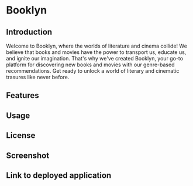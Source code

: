 # Booklyn

## Introduction

Welcome to Booklyn, where the worlds of literature and cinema collide!
We believe that books and movies have the power to transport us, educate us, and ignite our imagination.
That's why we've created Booklyn, your go-to platform for discovering new books and movies with our genre-based recommendations.
Get ready to unlock a world of literary and cinematic trasures like never before.

## Features

## Usage

## License

## Screenshot

## Link to deployed application
